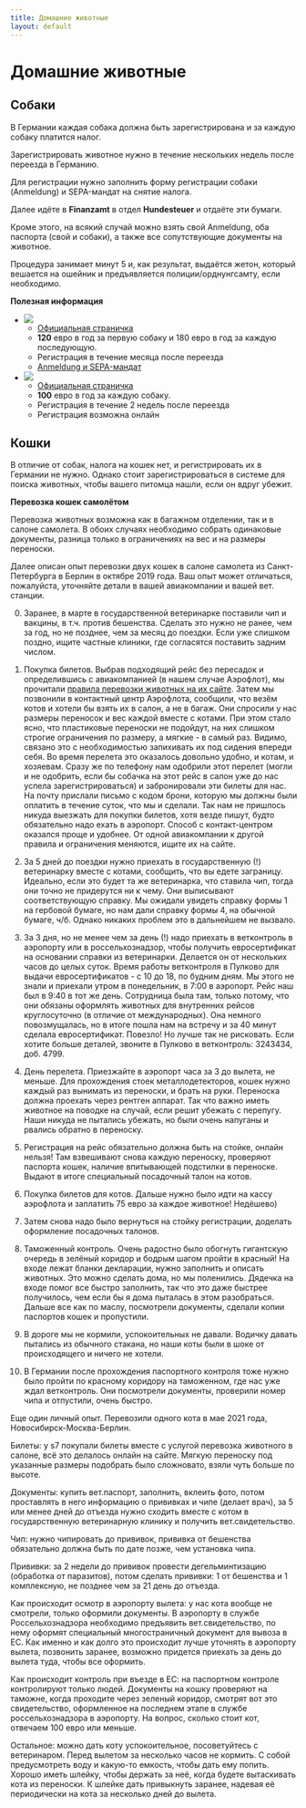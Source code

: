```yaml
---
title: Домашние животные
layout: default
---
```


# Домашние животные
## Собаки

В Германии каждая собака должна быть зарегистрирована и за каждую собаку платится налог.

Зарегистрировать животное нужно в течение нескольких недель после переезда в Германию.

Для регистрации нужно заполнить форму регистрации собаки (Anmeldung) и SEPA-мандат на снятие налога.

Далее идёте в **Finanzamt** в отдел **Hundesteuer** и отдаёте эти бумаги.

Кроме этого, на всякий случай можно взять свой Anmeldung, оба паспорта (свой и собаки), а также все сопутствующие документы на животное.

Процедура занимает минут 5 и, как результат, выдаётся жетон, который вешается на ошейник и предъявляется полиции/орднунгсамту, если необходимо.


**Полезная информация**

* ![](files/be.png)
  * [Официальная страничка](https://service.berlin.de/dienstleistung/121494/)
  * **120** евро в год за первую собаку и 180 евро в год за каждую последующую.
  * Регистрация в течение месяца после переезда
  * [Anmeldung и SEPA-мандат](http://www.berlin.de/sen/finanzen/steuern/downloads/artikel.9740.php)
* ![](files/mu.png)
  * [Официальная страничка](https://stadt.muenchen.de/infos/hundesteuer.html)
  * **100** евро в год за каждую собаку.
  * Регистрация в течение 2 недель после переезда
  * Регистрация возможна онлайн
  
## Кошки

В отличие от собак, налога на кошек нет, и регистрировать их в Германии не нужно. Однако стоит зарегистрироваться в системе для поиска животных, чтобы вашего питомца нашли, если он вдруг убежит.

**Перевозка кошек самолётом**

Перевозка животных возможна как в багажном отделении, так и в салоне самолета. В обоих случаях необходимо собрать одинаковые документы, разница только в ограничениях на вес и на размеры переноски.

Далее описан опыт перевозки двух кошек в салоне самолета из Санкт-Петербурга в Берлин в октябре 2019 года. Ваш опыт может отличаться, пожалуйста, уточняйте детали в вашей авиакомпании и вашей вет. станции. 

0. Заранее, в марте в государственной ветеринарке поставили чип и вакцины, в т.ч. против бешенства. Сделать это нужно не ранее, чем за год, но не позднее, чем за месяц до поездки. Если уже слишком поздно, ищите частные клиники, где согласятся поставить задним числом. 

1. Покупка билетов. Выбрав подходящий рейс без пересадок и определившись с авиакомпанией (в нашем случае Аэрофлот), мы прочитали [правила перевозки животных на их сайте](https://www.aeroflot.ru/de-ru/information/preparation/special_transportation/animals). Затем мы позвонили в контактный центр Аэрофлота, сообщили, что везём котов и хотели бы взять их в салон, а не в багаж. Они спросили у нас размеры переносок и вес каждой вместе с котами. При этом стало ясно, что пластиковые переноски не подойдут, на них слишком строгие ограничения по размеру, а мягкие - в самый раз. Видимо, связано это с необходимостью запихивать их под сидения впереди себя. Во время перелета это оказалось довольно удобно, и котам, и хозяевам. Сразу же по телефону нам одобрили этот перелет (могли и не одобрить, если бы собачка на этот рейс в салон уже до нас успела зарегистрироваться) и забронировали эти билеты для нас. На почту прислали письмо с кодом брони, которую мы должны были оплатить в течение суток, что мы и сделали. Так нам не пришлось никуда выезжать для покупки билетов, хотя везде пишут, будто обязательно надо ехать в аэропорт. Способ с контакт-центром оказался проще и удобнее. От одной авиакомпании к другой правила и ограничения меняются, ищите их на сайте. 

2. За 5 дней до поездки нужно приехать в государственную (!) ветеринарку вместе с котами, сообщить, что вы едете заграницу. Идеально, если это будет та же ветеринарка, что ставила чип, тогда они точно не придерутся ни к чему. Они выписывают соответствующую справку. Мы ожидали увидеть справку формы 1 на гербовой бумаге, но нам дали справку формы 4, на обычной бумаге, ч/б. Однако никаких проблем это в дальнейшем не вызвало.

4. За 3 дня, но не менее чем за день (!) надо приехать в ветконтроль в аэропорту или в россельхознадзор, чтобы получить евросертификат на основании справки из ветеринарки. Делается он от нескольких часов до целых суток. Время работы ветконтроля в Пулково для выдачи евросертификатов - с 10 до 18, по будним дням. Мы этого не знали и приехали утром в понедельник, в 7:00 в аэропорт. Рейс наш был в 9:40 в тот же день. Сотрудница была там, только потому, что они обязаны оформлять животных для внутренних рейсов круглосуточно (в отличие от международных). Она немного повозмущалась, но в итоге пошла нам на встречу и за 40 минут сделала евросертификат. Повезло! Но лучше так не рисковать. Если хотите больше деталей, звоните в Пулково в ветконтроль: 3243434, доб. 4799.

5. День перелета. Приезжайте в аэропорт часа за 3 до вылета, не меньше. Для прохождения стоек металлодетекторов, кошек нужно каждый раз вынимать из переноски, и брать на руки. Переноска должна проехать через рентген аппарат. Так что важно иметь животное на поводке на случай, если решит убежать с перепугу. Наши никуда не пытались убежать, но были очень напуганы и рвались обратно в переноску.

6. Регистрация на рейс обязательно должна быть на стойке, онлайн нельзя! Там взвешивают снова каждую переноску, проверяют паспорта кошек, наличие впитывающей подстилки в переноске. Выдают в итоге специальный посадочный талон на котов.

7. Покупка билетов для котов. Дальше нужно было идти на кассу аэрофлота и заплатить 75 евро за каждое животное! Недёшево)

8. Затем снова надо было вернуться на стойку регистрации, доделать оформление посадочных талонов. 

9. Таможенный контроль. Очень радостно было обогнуть гигантскую очередь в зелёный коридор и бодрым шагом пройти в красный! На входе лежат бланки декларации, нужно заполнить и описать животных. Это можно сделать дома, но мы поленились. Дядечка на входе помог все быстро заполнить, так что это даже быстрее получилось, чем если бы я дома пыталась в этом разобраться. Дальше все как по маслу, посмотрели документы, сделали копии паспортов кошек и пропустили.

10. В дороге мы не кормили, успокоительных не давали. Водичку давать пытались из обычного стакана, но наши коты были в шоке от происходящего и ничего не хотели. 

11. В Германии после прохождения паспортного контроля тоже нужно было пройти по красному коридору на таможенном, где нас уже ждал ветконтроль. Они посмотрели документы, проверили номер чипа и отпустили, очень быстро.

Еще один личный опыт. Перевозили одного кота в мае 2021 года, Новосибирск-Москва-Берлин.

Билеты: у s7 покупали билеты вместе с услугой перевозка животного в салоне, всё это делалось онлайн на сайте. Мягкую переноску под указанные размеры подобрать было сложновато, взяли чуть больше по высоте.

Документы: купить вет.паспорт, заполнить, вклеить фото, потом проставлять в него информацию о прививках и чипе (делает врач), за 5 или менее дней до отъезда нужно сходить вместе с котом в государственную ветеринарную клинику и получить вет.свидетельство.

Чип: нужно чипировать до прививок, прививка от бешенства обязательно должна быть по дате позже, чем установка чипа.

Прививки: за 2 недели до прививок провести дегельминтизацию (обработка от паразитов), потом сделать прививки: 1 от бешенства и 1 комплексную, не позднее чем за 21 день до отъезда.

Как происходит осмотр в аэропорту вылета: у нас кота вообще не смотрели, только оформили документы. В аэропорту в службе Россельхознадзора необходимо предъявить вет.свидетельство, по нему оформят специальный многостраничный документ для вывоза в ЕС. Как именно и как долго это происходит лучше уточнять в аэропорту вылета, позвонить заранее, возможно придется приехать за день до вылета туда, чтобы все оформить.

Как происходит контроль при въезде в ЕС: на паспортном контроле контролируют только людей. Документы на кошку проверяют на таможне, когда проходите через зеленый коридор, смотрят вот это свидетельство, оформленное на последнем этапе в службе россельхознадзора в аэропорту. На вопрос, сколько стоит кот, отвечаем 100 евро или меньше.

Остальное: можно дать коту успокоительное, посоветуйтесь с ветеринаром. Перед вылетом за несколько часов не кормить. С собой предусмотреть воду и какую-то емкость, чтобы дать ему попить. Хорошо иметь шлейку, чтобы держать за неё, когда будете вытаскивать кота из переноски. К шлейке дать привыкнуть заранее, надевая её периодически на кота за несколько дней до вылета.   

